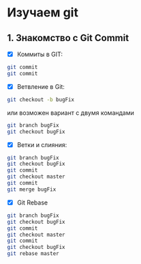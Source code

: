 # Изучаем git

## 1. Знакомство с Git Commit

- [x] Коммиты в GIT:

```sh
git commit
git commit
```

- [x] Ветвление в Git:

```sh
git checkout -b bugFix
```

или возможен вариант с двумя командами

```sh
git branch bugFix
git checkout bugFix
```

- [x] Ветки и слияния:

```sh
git branch bugFix
git checkout bugFix
git commit
git checkout master
git commit
git merge bugFix
```

- [x] Git Rebase

```sh
git branch bugFix
git checkout bugFix
git commit
git checkout master
git commit
git checkout bugFix
git rebase master
```